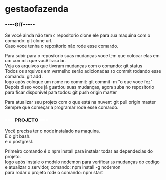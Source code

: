 # gestaofazenda

### ----GIT-----

Se você ainda não tem o repositorio clone ele para sua maquina com o comando: git clone url.<br>
Caso voce tenha o repositorio não rode esse comando.

Para subir para o repositorio suas mudanças voce tem que colocar elas em um commit que você ira criar.<br>
Veja os arquivos que tiveram mudanças com o comando: git status<br>
Todos os arquivos em vermelho serão adicionadas ao commit rodando esse comando: git add .<br>
logo após coloque um nome no commit: git commit -m "o que voce fez"<br>
Depois disso voce já guardou suas mudanças, agora suba no repositorio para ficar disponivel para todos: git push origin master<br>

Para atualizar seu projeto com o que está na nuvem: git pull origin master<br>
Sempre que começar a programar rode esse comando.<br>

### ----PROJETO----
Você precisa ter o node instalado na maquina.<br>
E o git bash.<br>
e o postgresl.<br>

Primeiro comando é o npm install para instalar todas as dependecias do projeto.<br>
logo após instale o modulo nodemon para verificar as mudanças do codigo e atualizar o servidor, comando: npm install -g nodemon<br>
para rodar o projeto rode o comando: npm start<br>

